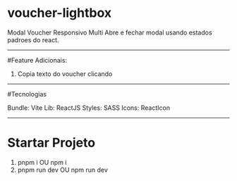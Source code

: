 # voucher-lightbox

Modal Voucher Responsivo Multi
Abre e fechar modal usando estados padroes do react.
___________________________________________________
#Feature Adicionais:

1. Copia texto do voucher clicando 
___________________________________
#Tecnologias

Bundle: Vite
Lib: ReactJS
Styles: SASS
Icons: ReactIcon
____________________________________
# Startar Projeto

1. pnpm i  OU npm i
2. pnpm run dev OU npm run dev





